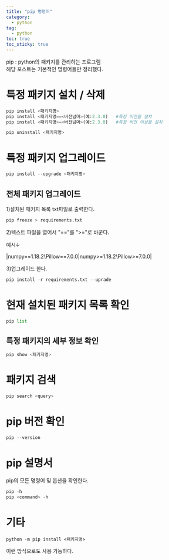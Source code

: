 ```yaml
---
title: "pip 명령어"
category:
  - python
tag:
  - python
toc: true
toc_sticky: true
---
```


pip : python의 패키지를 관리하는 프로그램
<br>
해당 포스트는 기본적인 명령어들만 정리했다.

# 특정 패키지 설치 / 삭제

``` python
pip install <패키지명>
pip install <패키지명==<버전넘머>(예:2.3.0)   #특정 버전을 설치
pip install <패키지명>=<버전넘머>(예:2.3.0)   #특정 버전 이상을 설치

pip uninstall <패키지명>
```

# 특정 패키지 업그레이드

``` python
pip install --upgrade <패키지명>
```

## 전체 패키지 업그레이드

1)설치된 패키지 목록 txt파일로 출력한다.

``` python
pip freeze > requirements.txt
```

2)텍스트 파일을 열어서 "=="를 ">="로 바꾼다.

예시↓

|numpy==1.18.2\\Pillow==7.0.0|numpy>=1.18.2\\Pillow>=7.0.0|


3)업그레이드 한다.

``` python
pip install -r requirements.txt --uprade
```


# 현재 설치된 패키지 목록 확인

``` python
pip list
```

## 특정 패키지의 세부 정보 확인

``` python
pip show <패키지명>
```

# 패키지 검색

``` python
pip search <query>
```

# pip 버전 확인

``` python
pip --version
```

# pip 설명서

pip의 모든 명령어 및 옵션을 확인한다.

``` python
pip -h
pip <command> -h
```

# 기타

```
python -m pip install <패키지명>
```

이런 방식으로도 사용 가능하다.